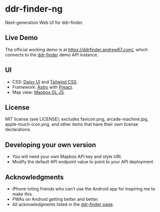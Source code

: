 # ddr-finder-ng

Next-generation Web UI for ddr-finder.

## Live Demo

The official working demo is at https://ddrfinder.andrew67.com/, which connects to the [ddr-finder](https://github.com/Andrew67/ddr-finder) demo API instance.

## UI

- CSS: [Daisy UI](https://daisyui.com/) and [Tailwind CSS](https://tailwindcss.com/).
- Framework: [Astro](https://astro.build/) with [Preact](https://preactjs.com/).
- Map view: [Mapbox GL JS](https://docs.mapbox.com/mapbox-gl-js/).

## License

MIT license (see LICENSE); excludes favicon.png, arcade-machine.jpg, apple-touch-icon.png,
and other items that have their own license declarations.

## Developing your own version

- You will need your own Mapbox API key and style URI.
- Modify the default API endpoint value to point to your API deployment.

## Acknowledgments

- iPhone toting friends who can't use the Android app for inspiring me to make this.
- PWAs on Android getting better and better.
- All acknowledgments listed in the [ddr-finder page](https://github.com/Andrew67/ddr-finder#acknowledgments).

